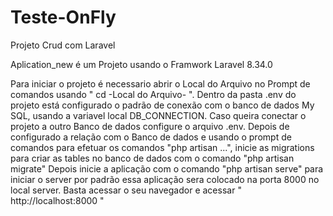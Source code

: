 # Teste-OnFly
Projeto Crud com Laravel

Aplication_new é um Projeto usando o Framwork Laravel 8.34.0

Para iniciar o projeto é necessario abrir o Local do Arquivo no Prompt de comandos
usando " cd -Local do Arquivo- ". 
Dentro da pasta .env do projeto está configurado o padrão de conexão com o banco de dados 
My SQL, usando a variavel local DB_CONNECTION. Caso queira conectar o projeto a outro Banco de
dados configure o arquivo .env.
Depois de configurado a relação com o Banco de dados e usando o prompt de comandos para
efetuar os comandos "php artisan ...", inicie as migrations para criar as tables no banco
de dados com o comando "php artisan migrate"
Depois inicie a aplicação com o comando "php artisan serve" para iniciar o server
por padrão essa aplicação sera colocado na porta 8000 no local server. Basta acessar o 
seu navegador e acessar " http://localhost:8000 "

